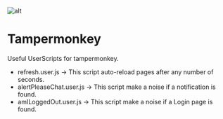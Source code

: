![alt](https://avatars0.githubusercontent.com/u/767504?s=400&u=d0a32a535c83ebde083450c51552e0496b0735d2&v=4)

# Tampermonkey 

Useful UserScripts for tampermonkey.

- refresh.user.js &rightarrow; This script auto-reload pages after any number of seconds.
- alertPleaseChat.user.js &rightarrow; This script make a noise if a notification is found.
- amILoggedOut.user.js &rightarrow; This script make a noise if a Login page is found.
